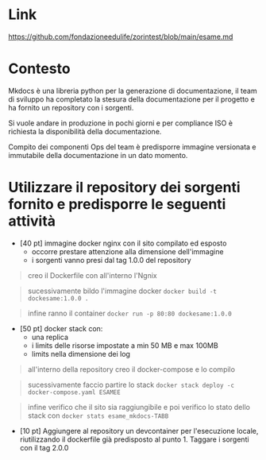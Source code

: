 # Link
https://github.com/fondazioneedulife/zorintest/blob/main/esame.md

# Contesto
Mkdocs è una libreria python per la generazione di documentazione, il team di sviluppo ha completato la stesura della documentazione per il progetto e ha fornito un repository con i sorgenti.

Si vuole andare in produzione in pochi giorni e per compliance ISO è richiesta la disponibilità della documentazione.

Compito dei componenti Ops del team è predisporre immagine versionata e immutabile della documentazione in un dato momento.

# Utilizzare il repository dei sorgenti fornito e predisporre le seguenti attività

* [40 pt] immagine docker nginx con il sito compilato ed esposto
  * occorre prestare attenzione alla  dimensione dell'immagine
  * i sorgenti vanno presi dal tag 1.0.0 del repository

> creo il Dockerfile con all'interno l'Ngnix 

> sucessivamente bildo l'immagine docker `docker build -t dockesame:1.0.0 .`

> infine ranno il container `docker run -p 80:80 dockesame:1.0.0`


* [50 pt] docker stack con:
  * una replica
  * i limits delle risorse impostate a min 50 MB e max 100MB
  * limits nella dimensione dei log

> all'interno della repository creo il docker-compose e lo compilo 

> sucessivamente faccio partire lo stack `docker stack deploy -c docker-compose.yaml ESAMEE`

> infine verifico che il sito sia raggiungibile e poi verifico lo stato dello stack con `docker stats esame_mkdocs-TABB`


* [10 pt] Aggiungere al repository un devcontainer per l'esecuzione locale, riutilizzando il dockerfile già predisposto al punto 1. Taggare i sorgenti con il tag 2.0.0
